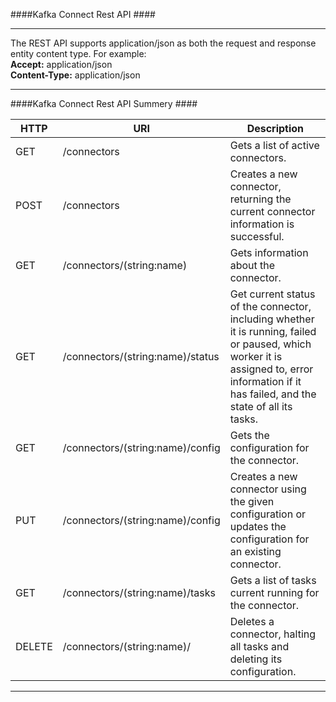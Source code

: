 ####Kafka Connect Rest API ####
****
The REST API supports application/json as both the request and response entity content type. For example:
<br>
**Accept:** application/json <br>
**Content-Type:** application/json

****
####Kafka Connect Rest API Summery ####

| HTTP   | URI                              | Description                                                                                                   |
|--------|----------------------------------|---------------------------------------------------------------------------------------------------------------|
| GET    | /connectors                      | Gets a list of active connectors.                                                                             |
| POST   | /connectors                      | Creates a new connector, returning the current connector information is successful.                           |
| GET    | /connectors/(string:name)        | Gets information about the connector.                                                                         |
| GET    | /connectors/(string:name)/status | Get current status of the connector, including whether it is running, failed or paused, which worker it is assigned to, error information if it has failed, and the state of all its tasks. |
| GET    | /connectors/(string:name)/config | Gets the configuration for the connector.                                                                     |
| PUT    | /connectors/(string:name)/config | Creates a new connector using the given configuration or updates the configuration for an existing connector. |
| GET    | /connectors/(string:name)/tasks  | Gets a list of tasks current running for the connector.                                                       |
| DELETE | /connectors/(string:name)/       | Deletes a connector, halting all tasks and deleting its configuration.                                        |

****
